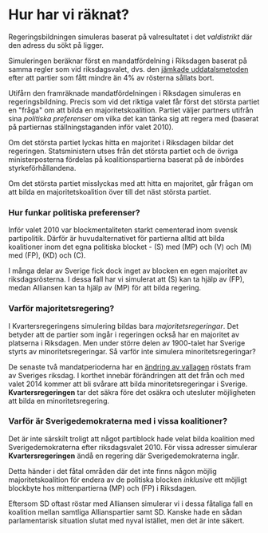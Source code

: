 Hur har vi räknat?
==================

Regeringsbildningen simuleras baserat på valresultatet i det _valdistrikt_ där den adress du sökt på ligger.

Simuleringen beräknar först en mandatfördelning i Riksdagen baserat på samma regler som vid riksdagsvalet, dvs. den [jämkade uddatalsmetoden](http://sv.wikipedia.org/wiki/J%C3%A4mkade_uddatalsmetoden) efter att partier som fått mindre än 4% av rösterna sållats bort.

Utifårn den framräknade mandatfördelningen i Riksdagen simuleras en regeringsbildning. Precis som vid det riktiga valet får först det största partiet en "fråga" om att bilda en majoritetskoalition. Partiet väljer partners utifrån sina _politiska preferenser_ om vilka det kan tänka sig att regera med (baserat på partiernas ställningstaganden inför valet 2010).

Om det största partiet lyckas hitta en majoritet i Riksdagen bildar det regeringen. Statsministern utses från det största partiet och de övriga ministerposterna fördelas på koalitionspartierna baserat på de inbördes styrkeförhållandena.

Om det största partiet misslyckas med att hitta en majoritet, går frågan om att bilda en majoritetskoalition över till det näst största partiet.


### Hur funkar politiska preferenser?

Inför valet 2010 var blockmentaliteten starkt cementerad inom svensk partipolitik. Därför är huvudalternativet för partierna alltid att bilda koalitioner inom det egna politiska blocket - (S) med (MP) och (V) och (M) med (FP), (KD) och (C).

I många delar av Sverige fick dock inget av blocken en egen majoritet av riksdagsrösterna. I dessa fall har vi simulerat att (S) kan ta hjälp av (FP), medan Alliansen kan ta hjälp av (MP) för att bilda regering.


### Varför majoritetsregering?

I Kvartersregeringens simulering bildas bara _majoritetsregeringar_. Det betyder att de partier som ingår i regeringen också har en majoritet av platserna i Riksdagen. Men under större delen av 1900-talet har Sverige styrts av minoritetsregeringar. Så varför inte simulera minoritetsregeringar?

De senaste två mandatperioderna har en [ändring av vallagen](http://www.regeringen.se/sb/d/12165/a/137077) röstats fram av Sveriges riksdag. I korthet innebär förändringen att det från och med valet 2014 kommer att bli svårare att bilda minoritetsregeringar i Sverige. **Kvartersregeringen** tar det säkra före det osäkra och utesluter möjligheten att bilda en minoritetsregering.


### Varför är Sverigedemokraterna med i vissa koalitioner?

Det är inte särskilt troligt att något partiblock hade velat bilda koalition med Sverigedemokraterna efter riksdagsvalet 2010. För vissa adresser simulerar **Kvartersregeringen** ändå en regering där Sverigedemokraterna ingår.

Detta händer i det fåtal områden där det inte finns någon möjlig majoritetskoalition för endera av de politiska blocken _inklusive_ ett möjligt blockbyte hos mittenpartierna (MP) och (FP) i Riksdagen.

Eftersom SD oftast röstar med Alliansen simulerar vi i dessa fåtaliga fall en koalition mellan samtliga Allianspartier samt SD. Kanske hade en sådan parlamentarisk situation slutat med nyval istället, men det är inte säkert.